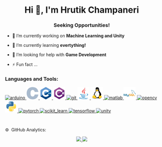 <h1 align="center">Hi 👋, I'm Hrutik Champaneri</h1>
<h3 align="center">Seeking Opportunities!</h3>

- 🔭 I’m currently working on **Machine Learning and Unity**

- 🌱 I’m currently learning **evertything!**

- 🤝 I’m looking for help with **Game Development**

- ⚡ Fun fact ...

<!--
<h3 align="left">Connect with me:</h3>
<p align="left">
<a href="https://twitter.com/hrutik_" target="blank"><img align="center" src="https://cdn.jsdelivr.net/npm/simple-icons@3.0.1/icons/twitter.svg" alt="hrutik_" height="30" width="40" /></a>
<a href="https://instagram.com/hrutik" target="blank"><img align="center" src="https://cdn.jsdelivr.net/npm/simple-icons@3.0.1/icons/instagram.svg" alt="hrutik" height="30" width="40" /></a>
<a href="https://www.hackerrank.com/hrutik716" target="blank"><img align="center" src="https://cdn.jsdelivr.net/npm/simple-icons@3.0.1/icons/hackerrank.svg" alt="hrutik716" height="30" width="40" /></a>
</p>
-->

<h3 align="left">Languages and Tools:</h3>
<p align="left"> <a href="https://www.arduino.cc/" target="_blank"> <img src="https://cdn.worldvectorlogo.com/logos/arduino-1.svg" alt="arduino" width="40" height="40"/> </a> <a href="https://www.cprogramming.com/" target="_blank"> <img src="https://raw.githubusercontent.com/devicons/devicon/master/icons/c/c-original.svg" alt="c" width="40" height="40"/> </a> <a href="https://www.w3schools.com/cpp/" target="_blank"> <img src="https://raw.githubusercontent.com/devicons/devicon/master/icons/cplusplus/cplusplus-original.svg" alt="cplusplus" width="40" height="40"/> </a> <a href="https://www.w3schools.com/cs/" target="_blank"> <img src="https://raw.githubusercontent.com/devicons/devicon/master/icons/csharp/csharp-original.svg" alt="csharp" width="40" height="40"/> </a> <a href="https://git-scm.com/" target="_blank"> <img src="https://www.vectorlogo.zone/logos/git-scm/git-scm-icon.svg" alt="git" width="40" height="40"/> </a> <a href="https://www.java.com" target="_blank"> <img src="https://raw.githubusercontent.com/devicons/devicon/master/icons/java/java-original.svg" alt="java" width="40" height="40"/> </a> <a href="https://www.linux.org/" target="_blank"> <img src="https://raw.githubusercontent.com/devicons/devicon/master/icons/linux/linux-original.svg" alt="linux" width="40" height="40"/> </a> <a href="https://www.mathworks.com/" target="_blank"> <img src="https://raw.githubusercontent.com/simple-icons/simple-icons/master/icons/mathworks.svg" alt="matlab" width="40" height="40"/> </a> <a href="https://www.mysql.com/" target="_blank"> <img src="https://raw.githubusercontent.com/devicons/devicon/master/icons/mysql/mysql-original-wordmark.svg" alt="mysql" width="40" height="40"/> </a> <a href="https://opencv.org/" target="_blank"> <img src="https://www.vectorlogo.zone/logos/opencv/opencv-icon.svg" alt="opencv" width="40" height="40"/> </a> <a href="https://www.python.org" target="_blank"> <img src="https://raw.githubusercontent.com/devicons/devicon/master/icons/python/python-original.svg" alt="python" width="40" height="40"/> </a> <a href="https://pytorch.org/" target="_blank"> <img src="https://www.vectorlogo.zone/logos/pytorch/pytorch-icon.svg" alt="pytorch" width="40" height="40"/> </a> <a href="https://scikit-learn.org/" target="_blank"> <img src="https://upload.wikimedia.org/wikipedia/commons/0/05/Scikit_learn_logo_small.svg" alt="scikit_learn" width="40" height="40"/> </a> <a href="https://www.tensorflow.org" target="_blank"> <img src="https://www.vectorlogo.zone/logos/tensorflow/tensorflow-icon.svg" alt="tensorflow" width="40" height="40"/> </a> <a href="https://unity.com/" target="_blank"> <img src="https://www.vectorlogo.zone/logos/unity3d/unity3d-icon.svg" alt="unity" width="40" height="40"/> </a> </p>

<br>

⚙️ &nbsp;GitHub Analytics:

<p align="center">
<a href="https://github.com/venisprajapati">
  <img height="180em" src="https://github-readme-stats.vercel.app/api?username=hrutik016&show_icons=true&theme=algolia&include_all_commits=true&count_private=true"/>
  <img height="180em" src="https://github-readme-stats.vercel.app/api/top-langs/?username=hrutik016&layout=compact&langs_count=8&theme=algolia"/>
</a>
<br>
